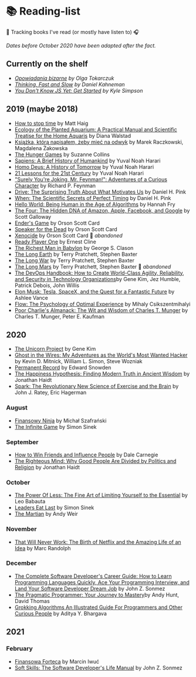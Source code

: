 # 📚 Reading-list

📖 Tracking books I've read (or mostly have listen to) 🎧

_Dates before October 2020 have been adapted after the fact._

## Currently on the shelf
- _[Opowiadania bizarne](https://www.goodreads.com/book/show/39215270-opowiadania-bizarne) by Olga Tokarczuk_
- _[Thinking, Fast and Slow](https://www.goodreads.com/book/show/11468377-thinking-fast-and-slow) by Daniel Kahneman_
- _[You Don't Know JS Yet: Get Started](https://www.goodreads.com/book/show/50718908-you-don-t-know-js-yet) by Kyle Simpson_



## 2019 (maybe 2018)
- [How to stop time](https://www.goodreads.com/book/show/45152372-how-to-stop-time) by Matt Haig 
- [Ecology of the Planted Aquarium: A Practical Manual and Scientific Treatise for the Home Aquaris](https://www.goodreads.com/book/show/91597.Ecology_of_the_Planted_Aquarium) by Diana Walstad
- [Książka, którą napisałem, żeby mieć na odwyk](https://www.goodreads.com/book/show/27832716-ksi-ka-kt-r-napisa-em-eby-mie-na-odwyk) by Marek Raczkowski, Magdalena Żakowska
- [The Hunger Games](https://www.goodreads.com/book/show/2767052-the-hunger-games) by Suzanne Collins
- [Sapiens: A Brief History of Humankind](https://www.goodreads.com/book/show/23692271-sapiens) by Yuval Noah Harari
- [Homo Deus: A History of Tomorrow](https://www.goodreads.com/book/show/31138556-homo-deus) by Yuval Noah Harari
- [21 Lessons for the 21st Century](https://www.goodreads.com/book/show/38820046-21-lessons-for-the-21st-century) by Yuval Noah Harari
- ["Surely You're Joking, Mr. Feynman!": Adventures of a Curious Character](https://www.goodreads.com/book/show/35167685-surely-you-re-joking-mr-feynman) by Richard P. Feynman
- [Drive: The Surprising Truth About What Motivates Us](https://www.goodreads.com/book/show/6452796-drive) by Daniel H. Pink 
- [When: The Scientific Secrets of Perfect Timing](https://www.goodreads.com/book/show/35412097-when) by Daniel H. Pink 
- [Hello World: Being Human in the Age of Algorithms](https://www.goodreads.com/book/show/43726517-hello-world) by Hannah Fry
- [The Four: The Hidden DNA of Amazon, Apple, Facebook, and Google](https://www.goodreads.com/book/show/34427200-the-four) by Scott Galloway
- [Ender's Game](https://www.goodreads.com/book/show/375802.Ender_s_Game) by Orson Scott Card
- [Speaker for the Dead](https://www.goodreads.com/book/show/7967.Speaker_for_the_Dead) by Orson Scott Card
- [Xenocide](https://www.goodreads.com/book/show/8648.Xenocide) by Orson Scott Card 🚧  _abandoned_
- [Ready Player One](https://www.goodreads.com/book/show/9969571-ready-player-one) by Ernest Cline
- [The Richest Man in Babylon](https://www.goodreads.com/book/show/1052.The_Richest_Man_in_Babylon) by George S. Clason
- [The Long Earth](https://www.goodreads.com/book/show/13147230-the-long-earth) by Terry Pratchett, Stephen Baxter
- [The Long War](https://www.goodreads.com/book/show/17167572-the-long-war) by Terry Pratchett, Stephen Baxter
- [The Long Mars](https://www.goodreads.com/book/show/18586487-the-long-mars) by Terry Pratchett, Stephen Baxter 🚧  _abandoned_
- [The DevOps Handbook: How to Create World-Class Agility, Reliability, and Security in Technology Organizations](https://www.goodreads.com/book/show/26083308-the-devops-handbook)by Gene Kim, Jez Humble, Patrick Debois, John Willis
- [Elon Musk: Tesla, SpaceX, and the Quest for a Fantastic Future](https://www.goodreads.com/book/show/22535480-elon-musk) by Ashlee Vance
- [Flow: The Psychology of Optimal Experience](https://www.goodreads.com/book/show/66354.Flow) by Mihaly Csikszentmihalyi
- [Poor Charlie's Almanack: The Wit and Wisdom of Charles T. Munger](https://www.goodreads.com/book/show/944652.Poor_Charlie_s_Almanack) by Charles T. Munger, Peter E. Kaufman

## 2020
- [The Unicorn Project](https://www.goodreads.com/en/book/show/44333183) by Gene Kim
- [Ghost in the Wires: My Adventures as the World's Most Wanted Hacker](https://www.goodreads.com/book/show/10256723-ghost-in-the-wires) by Kevin D. Mitnick, William L. Simon, Steve Wozniak
- [Permanent Record](https://www.goodreads.com/book/show/46223297-permanent-record) by Edward Snowden
- [The Happiness Hypothesis: Finding Modern Truth in Ancient Wisdom](https://www.goodreads.com/book/show/96884.The_Happiness_Hypothesis) by Jonathan Haidt
- [Spark: The Revolutionary New Science of Exercise and the Brain](https://www.goodreads.com/book/show/721609.Spark) by John J. Ratey, Eric Hagerman

### August
- [Finansowy Ninja](https://www.goodreads.com/book/show/29151508-finansowy-ninja) by Michał Szafrański
- [The Infinite Game](https://www.goodreads.com/book/show/38390751-the-infinite-game) by Simon Sinek

### September
- [How to Win Friends and Influence People](https://www.goodreads.com/book/show/4865.How_to_Win_Friends_and_Influence_People) by Dale Carnegie
- [The Righteous Mind: Why Good People Are Divided by Politics and Religion](https://www.goodreads.com/book/show/11324722-the-righteous-mind) by Jonathan Haidt

### October
- [The Power Of Less: The Fine Art of Limiting Yourself to the Essential](https://www.goodreads.com/book/show/3467088-the-power-of-less) by Leo Babauta
- [Leaders Eat Last](https://www.goodreads.com/book/show/16144853-leaders-eat-last) by Simon Sinek
- [The Martian](https://www.goodreads.com/book/show/18007564-the-martian) by Andy Weir

### November
- [That Will Never Work: The Birth of Netflix and the Amazing Life of an Idea](https://www.goodreads.com/book/show/44428950-that-will-never-work) by Marc Randolph 

### December
- [The Complete Software Developer's Career Guide: How to Learn Programming Languages Quickly, Ace Your Programming Interview, and Land Your Software Developer Dream Job](https://www.goodreads.com/book/show/35674293-the-complete-software-developer-s-career-guide) by John Z. Sonmez
- [The Pragmatic Programmer: Your Journey to Mastery](https://www.goodreads.com/book/show/50701156-the-pragmatic-programmer)by Andy Hunt, David Thomas
- [Grokking Algorithms An Illustrated Guide For Programmers and Other Curious People](https://www.goodreads.com/book/show/22847284-grokking-algorithms-an-illustrated-guide-for-programmers-and-other-curio) by Aditya Y. Bhargava

## 2021
### February 
- [Finansowa Forteca](https://www.goodreads.com/book/show/55289532-finansowa-forteca) by Marcin Iwuć
- [Soft Skills: The Software Developer's Life Manual](https://www.goodreads.com/book/show/23232941-soft-skills) by John Z. Sonmez

